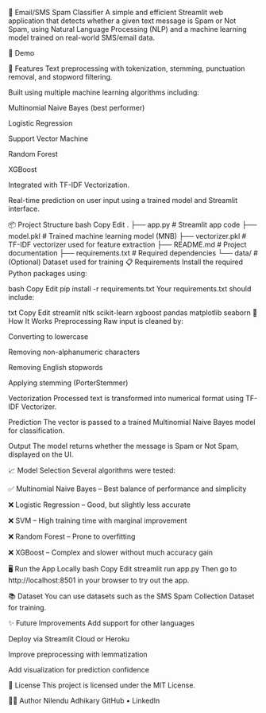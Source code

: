 📩 Email/SMS Spam Classifier
A simple and efficient Streamlit web application that detects whether a given text message is Spam or Not Spam, using Natural Language Processing (NLP) and a machine learning model trained on real-world SMS/email data.

🚀 Demo
<!-- (Optional: Replace with your screenshot link or remove this section) -->

🧠 Features
Text preprocessing with tokenization, stemming, punctuation removal, and stopword filtering.

Built using multiple machine learning algorithms including:

Multinomial Naive Bayes (best performer)

Logistic Regression

Support Vector Machine

Random Forest

XGBoost

Integrated with TF-IDF Vectorization.

Real-time prediction on user input using a trained model and Streamlit interface.

📦 Project Structure
bash
Copy
Edit
.
├── app.py                # Streamlit app code
├── model.pkl             # Trained machine learning model (MNB)
├── vectorizer.pkl        # TF-IDF vectorizer used for feature extraction
├── README.md             # Project documentation
├── requirements.txt      # Required dependencies
└── data/                 # (Optional) Dataset used for training
📋 Requirements
Install the required Python packages using:

bash
Copy
Edit
pip install -r requirements.txt
Your requirements.txt should include:

txt
Copy
Edit
streamlit
nltk
scikit-learn
xgboost
pandas
matplotlib
seaborn
🧪 How It Works
Preprocessing
Raw input is cleaned by:

Converting to lowercase

Removing non-alphanumeric characters

Removing English stopwords

Applying stemming (PorterStemmer)

Vectorization
Processed text is transformed into numerical format using TF-IDF Vectorizer.

Prediction
The vector is passed to a trained Multinomial Naive Bayes model for classification.

Output
The model returns whether the message is Spam or Not Spam, displayed on the UI.

📈 Model Selection
Several algorithms were tested:

✅ Multinomial Naive Bayes – Best balance of performance and simplicity

❌ Logistic Regression – Good, but slightly less accurate

❌ SVM – High training time with marginal improvement

❌ Random Forest – Prone to overfitting

❌ XGBoost – Complex and slower without much accuracy gain

🖥️ Run the App Locally
bash
Copy
Edit
streamlit run app.py
Then go to http://localhost:8501 in your browser to try out the app.

📚 Dataset
You can use datasets such as the SMS Spam Collection Dataset for training.

✨ Future Improvements
Add support for other languages

Deploy via Streamlit Cloud or Heroku

Improve preprocessing with lemmatization

Add visualization for prediction confidence

📜 License
This project is licensed under the MIT License.

🙋‍♂️ Author
Nilendu Adhikary
GitHub • LinkedIn


